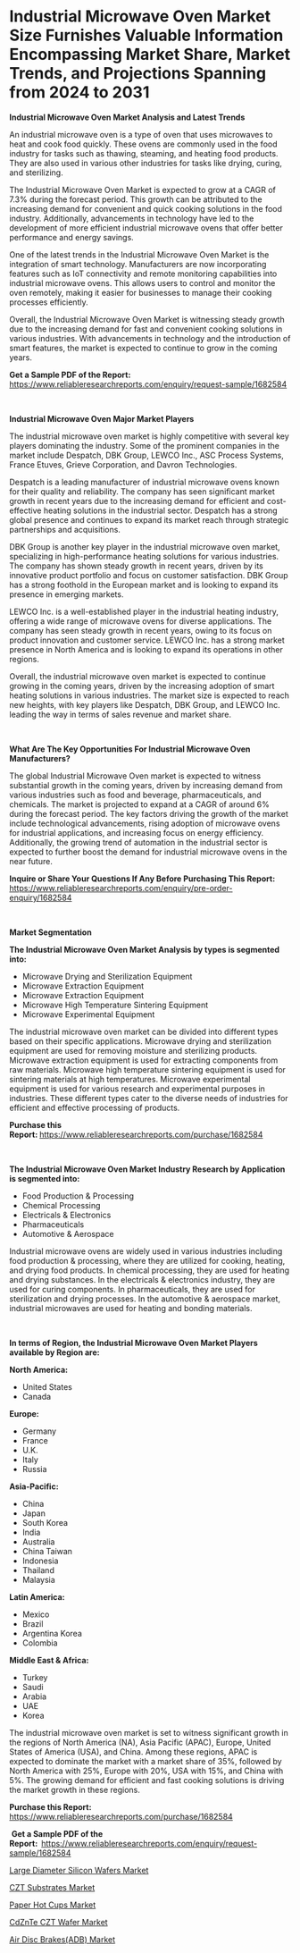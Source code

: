 <p><h1>Industrial Microwave Oven Market Size Furnishes Valuable Information Encompassing Market Share, Market Trends, and Projections Spanning from 2024 to 2031</h1></p><p><strong>Industrial Microwave Oven Market Analysis and Latest Trends</strong></p>
<p><p>An industrial microwave oven is a type of oven that uses microwaves to heat and cook food quickly. These ovens are commonly used in the food industry for tasks such as thawing, steaming, and heating food products. They are also used in various other industries for tasks like drying, curing, and sterilizing.</p><p>The Industrial Microwave Oven Market is expected to grow at a CAGR of 7.3% during the forecast period. This growth can be attributed to the increasing demand for convenient and quick cooking solutions in the food industry. Additionally, advancements in technology have led to the development of more efficient industrial microwave ovens that offer better performance and energy savings.</p><p>One of the latest trends in the Industrial Microwave Oven Market is the integration of smart technology. Manufacturers are now incorporating features such as IoT connectivity and remote monitoring capabilities into industrial microwave ovens. This allows users to control and monitor the oven remotely, making it easier for businesses to manage their cooking processes efficiently.</p><p>Overall, the Industrial Microwave Oven Market is witnessing steady growth due to the increasing demand for fast and convenient cooking solutions in various industries. With advancements in technology and the introduction of smart features, the market is expected to continue to grow in the coming years.</p></p>
<p><strong>Get a Sample PDF of the Report:&nbsp;</strong> <a href="https://www.reliableresearchreports.com/enquiry/request-sample/1682584">https://www.reliableresearchreports.com/enquiry/request-sample/1682584</a></p>
<p>&nbsp;</p>
<p><strong>Industrial Microwave Oven Major Market Players</strong></p>
<p><p>The industrial microwave oven market is highly competitive with several key players dominating the industry. Some of the prominent companies in the market include Despatch, DBK Group, LEWCO Inc., ASC Process Systems, France Etuves, Grieve Corporation, and Davron Technologies.</p><p>Despatch is a leading manufacturer of industrial microwave ovens known for their quality and reliability. The company has seen significant market growth in recent years due to the increasing demand for efficient and cost-effective heating solutions in the industrial sector. Despatch has a strong global presence and continues to expand its market reach through strategic partnerships and acquisitions.</p><p>DBK Group is another key player in the industrial microwave oven market, specializing in high-performance heating solutions for various industries. The company has shown steady growth in recent years, driven by its innovative product portfolio and focus on customer satisfaction. DBK Group has a strong foothold in the European market and is looking to expand its presence in emerging markets.</p><p>LEWCO Inc. is a well-established player in the industrial heating industry, offering a wide range of microwave ovens for diverse applications. The company has seen steady growth in recent years, owing to its focus on product innovation and customer service. LEWCO Inc. has a strong market presence in North America and is looking to expand its operations in other regions.</p><p>Overall, the industrial microwave oven market is expected to continue growing in the coming years, driven by the increasing adoption of smart heating solutions in various industries. The market size is expected to reach new heights, with key players like Despatch, DBK Group, and LEWCO Inc. leading the way in terms of sales revenue and market share.</p></p>
<p>&nbsp;</p>
<p><strong>What Are The Key Opportunities For Industrial Microwave Oven Manufacturers?</strong></p>
<p><p>The global Industrial Microwave Oven market is expected to witness substantial growth in the coming years, driven by increasing demand from various industries such as food and beverage, pharmaceuticals, and chemicals. The market is projected to expand at a CAGR of around 6% during the forecast period. The key factors driving the growth of the market include technological advancements, rising adoption of microwave ovens for industrial applications, and increasing focus on energy efficiency. Additionally, the growing trend of automation in the industrial sector is expected to further boost the demand for industrial microwave ovens in the near future.</p></p>
<p><strong>Inquire or Share Your Questions If Any Before Purchasing This Report:</strong> <a href="https://www.reliableresearchreports.com/enquiry/pre-order-enquiry/1682584">https://www.reliableresearchreports.com/enquiry/pre-order-enquiry/1682584</a></p>
<p>&nbsp;</p>
<p><strong>Market Segmentation</strong></p>
<p><strong>The Industrial Microwave Oven Market Analysis by types is segmented into:</strong></p>
<p><ul><li>Microwave Drying and Sterilization Equipment</li><li>Microwave Extraction Equipment</li><li>Microwave Extraction Equipment</li><li>Microwave High Temperature Sintering Equipment</li><li>Microwave Experimental Equipment</li></ul></p>
<p><p>The industrial microwave oven market can be divided into different types based on their specific applications. Microwave drying and sterilization equipment are used for removing moisture and sterilizing products. Microwave extraction equipment is used for extracting components from raw materials. Microwave high temperature sintering equipment is used for sintering materials at high temperatures. Microwave experimental equipment is used for various research and experimental purposes in industries. These different types cater to the diverse needs of industries for efficient and effective processing of products.</p></p>
<p><strong>Purchase this Report:&nbsp;</strong><a href="https://www.reliableresearchreports.com/purchase/1682584">https://www.reliableresearchreports.com/purchase/1682584</a></p>
<p>&nbsp;</p>
<p><strong>The Industrial Microwave Oven Market Industry Research by Application is segmented into:</strong></p>
<p><ul><li>Food Production & Processing</li><li>Chemical Processing</li><li>Electricals & Electronics</li><li>Pharmaceuticals</li><li>Automotive & Aerospace</li></ul></p>
<p><p>Industrial microwave ovens are widely used in various industries including food production & processing, where they are utilized for cooking, heating, and drying food products. In chemical processing, they are used for heating and drying substances. In the electricals & electronics industry, they are used for curing components. In pharmaceuticals, they are used for sterilization and drying processes. In the automotive & aerospace market, industrial microwaves are used for heating and bonding materials.</p></p>
<p>&nbsp;</p>
<p><strong>In terms of Region, the Industrial Microwave Oven Market Players available by Region are:</strong></p>
<p>
    <p> <strong> North America: </strong>
        <ul>
            <li>United States</li>
            <li>Canada</li>
        </ul>
        </p> 
    <p> <strong> Europe: </strong>
        <ul>
            <li>Germany</li>
            <li>France</li>
            <li>U.K.</li>
            <li>Italy</li>
            <li>Russia</li>
        </ul>
        </p> 
    <p> <strong> Asia-Pacific: </strong>
        <ul>
            <li>China</li>
            <li>Japan</li>
            <li>South Korea</li>
            <li>India</li>
            <li>Australia</li>
            <li>China Taiwan</li>
            <li>Indonesia</li>
            <li>Thailand</li>
            <li>Malaysia</li>
        </ul>
        </p> 
    <p> <strong> Latin America: </strong>
        <ul>
            <li>Mexico</li>
            <li>Brazil</li>
            <li>Argentina Korea</li>
            <li>Colombia</li>
        </ul>
        </p> 
    <p> <strong> Middle East & Africa: </strong>
        <ul>
            <li>Turkey</li>
            <li>Saudi</li>
            <li>Arabia</li>
            <li>UAE</li>
            <li>Korea</li>
        </ul>
    </p>
    </p>
<p><p>The industrial microwave oven market is set to witness significant growth in the regions of North America (NA), Asia Pacific (APAC), Europe, United States of America (USA), and China. Among these regions, APAC is expected to dominate the market with a market share of 35%, followed by North America with 25%, Europe with 20%, USA with 15%, and China with 5%. The growing demand for efficient and fast cooking solutions is driving the market growth in these regions.</p></p>
<p><strong>Purchase this Report: </strong><a href="https://www.reliableresearchreports.com/purchase/1682584">https://www.reliableresearchreports.com/purchase/1682584</a></p>
<p>&nbsp;<strong>Get a Sample PDF of the Report:&nbsp;&nbsp;</strong><a href="https://www.reliableresearchreports.com/enquiry/request-sample/1682584">https://www.reliableresearchreports.com/enquiry/request-sample/1682584</a></p>
<p><strong></strong></p>
<p><p><a href="https://medium.com/@peterm12562/large-diameter-silicon-wafers-market-analysis-its-cagr-market-segmentation-and-global-industry-a84e3635c87e">Large Diameter Silicon Wafers Market</a></p><p><a href="https://medium.com/@damorgan64868/czt-substrates-market-competitive-analysis-market-trends-and-forecast-to-2031-8e7f2bdb6c07">CZT Substrates Market</a></p><p><a href="https://github.com/mauripalmi/Market-Research-Report-List-2/blob/main/paper-hot-cups-market.md">Paper Hot Cups Market</a></p><p><a href="https://medium.com/@damorgan64868/cdznte-czt-wafer-market-size-reveals-the-best-marketing-channels-in-global-industry-2bef82b66c70">CdZnTe CZT Wafer Market</a></p><p><a href="https://github.com/nicoletavirag/Market-Research-Report-List-2/blob/main/air-disc-brakesadb-market.md">Air Disc Brakes(ADB) Market</a></p></p>